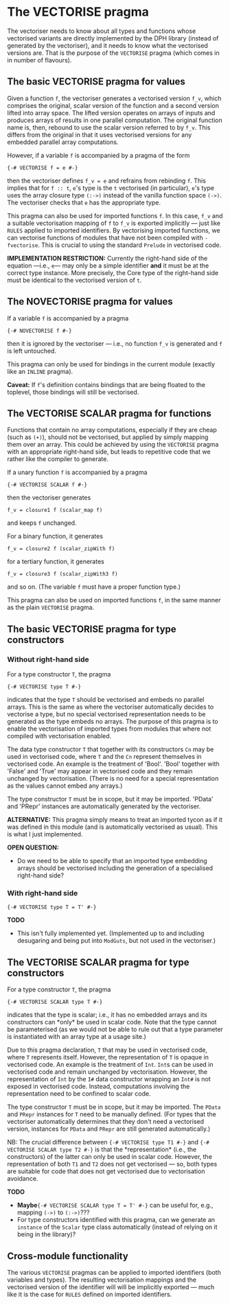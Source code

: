 # The VECTORISE pragma


The vectoriser needs to know about all types and functions whose vectorised variants are directly implemented by the DPH library (instead of generated by the vectoriser), and it needs to know what the vectorised versions are.  That is the purpose of the `VECTORISE` pragma (which comes in in number of flavours).

## The basic VECTORISE pragma for values


Given a function `f`, the vectoriser generates a vectorised version `f_v`, which comprises the original, scalar version of the function and a second version lifted into array space.  The lifted version operates on arrays of inputs and produces arrays of results in one parallel computation.  The original function name is, then, rebound to use the scalar version referred to by `f_v`.  This differs from the original in that it uses vectorised versions for any embedded parallel array computations.


However, if a variable `f` is accompanied by a pragma of the form

```wiki
{-# VECTORISE f = e #-}
```


then the vectoriser defines `f_v = e` and refrains from rebinding `f`.  This implies that for `f :: t`, `e`'s type is the `t` vectorised (in particular), `e`'s type uses the array closure type `(:->)` instead of the vanilla function space `(->)`.  The vectoriser checks that `e` has the appropriate type.


This pragma can also be used for imported functions `f`.  In this case, `f_v` and a suitable vectorisation mapping of `f` to `f_v` is exported implicitly — just like `RULES` applied to imported identifiers.  By vectorising imported functions, we can vectorise functions of modules that have not been compiled with `-fvectorise`.  This is crucial to using the standard `Prelude` in vectorised code.

**IMPLEMENTATION RESTRICTION:** Currently the right-hand side of the equation —i.e., `e`— may only be a simple identifier **and** it must be at the correct type instance.  More precisely, the Core type of the right-hand side must be identical to the vectorised version of `t`.

## The NOVECTORISE pragma for values


If a variable `f` is accompanied by a pragma

```wiki
{-# NOVECTORISE f #-}
```


then it is ignored by the vectoriser — i.e., no function `f_v` is generated and `f` is left untouched.


This pragma can only be used for bindings in the current module (exactly like an `INLINE` pragma).

**Caveat:** If `f`'s definition contains bindings that are being floated to the toplevel, those bindings will still be vectorised.

## The VECTORISE SCALAR pragma for functions


Functions that contain no array computations, especially if they are cheap (such as `(+)`), should not be vectorised, but applied by simply mapping them over an array.  This could be achieved by using the `VECTORISE` pragma with an appropriate right-hand side, but leads to repetitive code that we rather like the compiler to generate.


If a unary function `f` is accompanied by a pragma

```wiki
{-# VECTORISE SCALAR f #-}
```


then the vectoriser generates 

```wiki
f_v = closure1 f (scalar_map f)
```


and keeps `f` unchanged.


For a binary function, it generates

```wiki
f_v = closure2 f (scalar_zipWith f)
```


for a tertiary function, it generates

```wiki
f_v = closure3 f (scalar_zipWith3 f)
```


and so on.  (The variable `f` must have a proper function type.)


This pragma can also be used on imported functions `f`, in the same manner as the plain `VECTORISE` pragma.

## The basic VECTORISE pragma for type constructors

### Without right-hand side


For a type constructor `T`, the pragma

```wiki
{-# VECTORISE type T #-}
```


indicates that the type `T` should be vectorised and embeds no parallel arrays.  This is the same as where the vectoriser automatically decides to vectorise a type, but no special vectorised representation needs to be generated as the type embeds no arrays.  The purpose of this pragma is to enable the vectorisation of imported types from modules that where not compiled with vectorisation enabled.


The data type constructor `T` that together with its constructors `Cn` may be used in vectorised code, where `T` and the `Cn` represent themselves in vectorised code. An example is the treatment of 'Bool'.  'Bool' together with 'False' and 'True' may appear in vectorised code and they remain unchanged by vectorisation.  (There is no need for a special representation as the values cannot embed any arrays.)


The type constructor `T` must be in scope, but it may be imported.  'PData' and 'PRepr' instances are automatically generated by the vectoriser.

**ALTERNATIVE:** This pragma simply means to treat an imported tycon as if it was defined in this module (and is automatically vectorised as usual).  This is what I just implemented.

**OPEN QUESTION:**

- Do we need to be able to specify that an imported type embedding arrays should be vectorised including the generation of a specialised right-hand side?

### With right-hand side

```wiki
{-# VECTORISE type T = T' #-}
```

**TODO**

- This isn't fully implemented yet.  (Implemented up to and including desugaring and being put into `ModGuts`, but not used in the vectoriser.)

## The VECTORISE SCALAR pragma for type constructors


For a type constructor `T`, the pragma

```wiki
{-# VECTORISE SCALAR type T #-}
```


indicates that the type is scalar; i.e., it has no embedded arrays and its constructors can \*only\* be used in scalar code.  Note that the type cannot be parameterised (as we would not be able to rule out that a type parameter is instantiated with an array type at a usage site.)


Due to this pragma declaration, `T` that may be used in vectorised code, where `T` represents itself.  However, the representation of `T` is opaque in vectorised code. An example is the treatment of `Int`.  `Int`s can be used in vectorised code and remain unchanged by vectorisation.  However, the representation of `Int` by the `I#` data constructor wrapping an `Int#` is not exposed in vectorised code.  Instead, computations involving the representation need to be confined to scalar code.


The type constructor `T` must be in scope, but it may be imported.  The `PData` and `PRepr` instances for `T` need to be manually defined.  (For types that the vectoriser automatically determines that they don't need a vectorised version, instances for `PData` and `PRepr` are still generated automatically.)


NB: The crucial difference between `{-# VECTORISE type T1 #-}` and `{-# VECTORISE SCALAR type T2 #-}` is that the \*representation\* (i.e., the constructors) of the latter can only be used in scalar code. However, the representation of both `T1` and `T2` does not get vectorised — so, both types are suitable for code that does not get vectorised due to vectorisation avoidance.

**TODO**

- **Maybe**`{-# VECTORISE SCALAR type T = T' #-}` can be useful for, e.g., mapping `(->)` to `(:->)`???
- For type constructors identified with this pragma, can we generate an `instance` of the `Scalar` type class automatically (instead of relying on it being in the library)?

## Cross-module functionality


The various `VECTORISE` pragmas can be applied to imported identifiers (both variables and types).  The resulting vectorisation mappings and the vectorised version of the identifier will will be implicitly exported — much like it is the case for `RULES` defined on imported identifiers.
